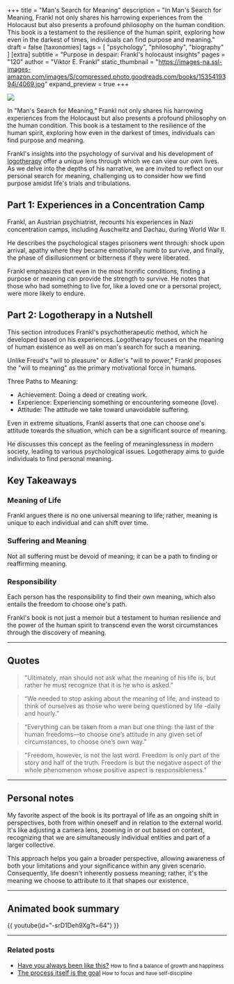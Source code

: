 +++
title = "Man's Search for Meaning"
description = "In Man's Search for Meaning, Frankl not only shares his harrowing experiences from the Holocaust but also presents a profound philosophy on the human condition. This book is a testament to the resilience of the human spirit, exploring how even in the darkest of times, individuals can find purpose and meaning."
draft = false
[taxonomies]
tags = [ "psychology", "philosophy", "biography" ]
[extra]
subtitle = "Purpose in despair: Frankl's holocaust insights"
pages = "120"
author = "Viktor E. Frankl"
static_thumbnail = "https://images-na.ssl-images-amazon.com/images/S/compressed.photo.goodreads.com/books/1535419394i/4069.jpg"
expand_preview = true
+++

<img border="0" src="https://images-na.ssl-images-amazon.com/images/S/compressed.photo.goodreads.com/books/1535419394i/4069.jpg" >

In "Man's Search for Meaning," Frankl not only shares his harrowing experiences from the Holocaust but also presents a profound philosophy on the human condition. This book is a testament to the resilience of the human spirit, exploring how even in the darkest of times, individuals can find purpose and meaning. 

<!-- more -->

Frankl's insights into the psychology of survival and his development of [logotherapy](https://en.wikipedia.org/wiki/Logotherapy) offer a unique lens through which we can view our own lives. As we delve into the depths of his narrative, we are invited to reflect on our personal search for meaning, challenging us to consider how we find purpose amidst life's trials and tribulations.

## Part 1: Experiences in a Concentration Camp

Frankl, an Austrian psychiatrist, recounts his experiences in Nazi concentration camps, including Auschwitz and Dachau, during World War II.

He describes the psychological stages prisoners went through: shock upon arrival, apathy where they became emotionally numb to survive, and finally, the phase of disillusionment or bitterness if they were liberated.

Frankl emphasizes that even in the most horrific conditions, finding a purpose or meaning can provide the strength to survive. He notes that those who had something to live for, like a loved one or a personal project, were more likely to endure.

## Part 2: Logotherapy in a Nutshell

This section introduces Frankl's psychotherapeutic method, which he developed based on his experiences. Logotherapy focuses on the meaning of human existence as well as on man's search for such a meaning.

Unlike Freud's "will to pleasure" or Adler's "will to power," Frankl proposes the "will to meaning" as the primary motivational force in humans.

Three Paths to Meaning:
- Achievement: Doing a deed or creating work.
- Experience: Experiencing something or encountering someone (love).
- Attitude: The attitude we take toward unavoidable suffering.

Even in extreme situations, Frankl asserts that one can choose one's attitude towards the situation, which can be a significant source of meaning.

He discusses this concept as the feeling of meaninglessness in modern society, leading to various psychological issues. Logotherapy aims to guide individuals to find personal meaning.

## Key Takeaways

### Meaning of Life
Frankl argues there is no one universal meaning to life; rather, meaning is unique to each individual and can shift over time.

### Suffering and Meaning
Not all suffering must be devoid of meaning; it can be a path to finding or reaffirming meaning.

### Responsibility
Each person has the responsibility to find their own meaning, which also entails the freedom to choose one's path.

Frankl's book is not just a memoir but a testament to human resilience and the power of the human spirit to transcend even the worst circumstances through the discovery of meaning.

---

## Quotes

> "Ultimately, man should not ask what the meaning of his life is, but rather he must recognize that it is he who is asked."

> “We needed to stop asking about the meaning of life, and instead to think of ourselves as those who were being questioned by life -daily and hourly.”

> “Everything can be taken from a man but one thing: the last of the human freedoms—to choose one’s attitude in any given set of circumstances, to choose one’s own way.”

> "Freedom, however, is not the last word. Freedom is only part of the story and half of the truth. Freedom is but the negative aspect of the whole phenomenon whose positive aspect is responsibleness."

---

## Personal notes

My favorite aspect of the book is its portrayal of life as an ongoing shift in perspectives, both from within oneself and in relation to the external world. It's like adjusting a camera lens, zooming in or out based on context, recognizing that we are simultaneously individual entities and part of a larger collective.

This approach helps you gain a broader perspective, allowing awareness of both your limitations and your significance within any given scenario. Consequently, life doesn't inherently possess meaning; rather, it's the meaning we choose to attribute to it that shapes our existence.

---

## Animated book summary

{{ youtube(id="-srD1Deh9Xg?t=64") }}

---

### Related posts

- [Have you always been like this?](/blog/have-you-always-been-like-this/) <small>How to find a balance of growth and happiness</small>
- [The process itself is the goal](/blog//the-process-itself-is-the-goal/) <small>How to focus and have self-discipline</small>
